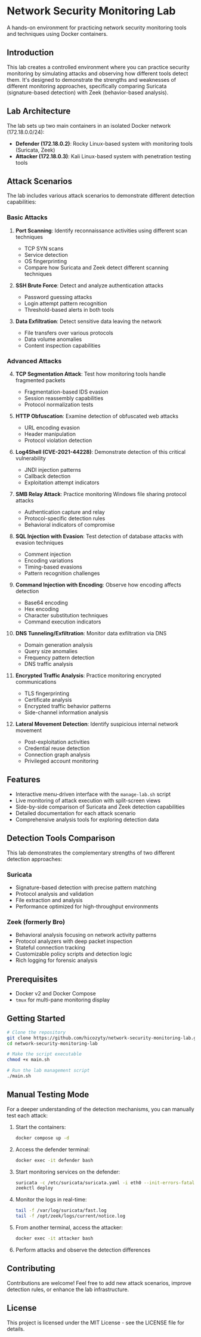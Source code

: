 # Network Security Monitoring Lab
A hands-on environment for practicing network security monitoring tools and techniques using Docker containers.

## Introduction
This lab creates a controlled environment where you can practice security monitoring by simulating attacks and observing how different tools detect them. It's designed to demonstrate the strengths and weaknesses of different monitoring approaches, specifically comparing Suricata (signature-based detection) with Zeek (behavior-based analysis).

## Lab Architecture
The lab sets up two main containers in an isolated Docker network (172.18.0.0/24):
* **Defender (172.18.0.2)**: Rocky Linux-based system with monitoring tools (Suricata, Zeek)
* **Attacker (172.18.0.3)**: Kali Linux-based system with penetration testing tools

## Attack Scenarios
The lab includes various attack scenarios to demonstrate different detection capabilities:

### Basic Attacks
1. **Port Scanning**: Identify reconnaissance activities using different scan techniques
   - TCP SYN scans
   - Service detection
   - OS fingerprinting
   - Compare how Suricata and Zeek detect different scanning techniques

2. **SSH Brute Force**: Detect and analyze authentication attacks
   - Password guessing attacks
   - Login attempt pattern recognition
   - Threshold-based alerts in both tools

3. **Data Exfiltration**: Detect sensitive data leaving the network
   - File transfers over various protocols
   - Data volume anomalies
   - Content inspection capabilities

### Advanced Attacks
4. **TCP Segmentation Attack**: Test how monitoring tools handle fragmented packets
   - Fragmentation-based IDS evasion
   - Session reassembly capabilities
   - Protocol normalization tests

5. **HTTP Obfuscation**: Examine detection of obfuscated web attacks
   - URL encoding evasion
   - Header manipulation
   - Protocol violation detection

6. **Log4Shell (CVE-2021-44228)**: Demonstrate detection of this critical vulnerability
   - JNDI injection patterns
   - Callback detection
   - Exploitation attempt indicators

7. **SMB Relay Attack**: Practice monitoring Windows file sharing protocol attacks
   - Authentication capture and relay
   - Protocol-specific detection rules
   - Behavioral indicators of compromise

8. **SQL Injection with Evasion**: Test detection of database attacks with evasion techniques
   - Comment injection
   - Encoding variations
   - Timing-based evasions
   - Pattern recognition challenges

9. **Command Injection with Encoding**: Observe how encoding affects detection
   - Base64 encoding
   - Hex encoding
   - Character substitution techniques
   - Command execution indicators

10. **DNS Tunneling/Exfiltration**: Monitor data exfiltration via DNS
    - Domain generation analysis
    - Query size anomalies
    - Frequency pattern detection
    - DNS traffic analysis

11. **Encrypted Traffic Analysis**: Practice monitoring encrypted communications
    - TLS fingerprinting
    - Certificate analysis
    - Encrypted traffic behavior patterns
    - Side-channel information analysis

12. **Lateral Movement Detection**: Identify suspicious internal network movement
    - Post-exploitation activities
    - Credential reuse detection
    - Connection graph analysis
    - Privileged account monitoring

## Features
- Interactive menu-driven interface with the `manage-lab.sh` script
- Live monitoring of attack execution with split-screen views
- Side-by-side comparison of Suricata and Zeek detection capabilities
- Detailed documentation for each attack scenario
- Comprehensive analysis tools for exploring detection data

## Detection Tools Comparison
This lab demonstrates the complementary strengths of two different detection approaches:

### Suricata
- Signature-based detection with precise pattern matching
- Protocol analysis and validation
- File extraction and analysis
- Performance optimized for high-throughput environments

### Zeek (formerly Bro)
- Behavioral analysis focusing on network activity patterns
- Protocol analyzers with deep packet inspection
- Stateful connection tracking
- Customizable policy scripts and detection logic
- Rich logging for forensic analysis

## Prerequisites
- Docker v2 and Docker Compose
- `tmux` for multi-pane monitoring display

## Getting Started
```bash
# Clone the repository
git clone https://github.com/hicozyty/network-security-monitoring-lab.git
cd network-security-monitoring-lab

# Make the script executable
chmod +x main.sh

# Run the lab management script
./main.sh
```

## Manual Testing Mode
For a deeper understanding of the detection mechanisms, you can manually test each attack:

1. Start the containers:
   ```bash
   docker compose up -d
   ```

2. Access the defender terminal:
   ```bash
   docker exec -it defender bash
   ```

3. Start monitoring services on the defender:
   ```bash
   suricata -c /etc/suricata/suricata.yaml -i eth0 --init-errors-fatal -D
   zeekctl deploy
   ```

4. Monitor the logs in real-time:
   ```bash
   tail -f /var/log/suricata/fast.log
   tail -f /opt/zeek/logs/current/notice.log
   ```

5. From another terminal, access the attacker:
   ```bash
   docker exec -it attacker bash
   ```

6. Perform attacks and observe the detection differences

## Contributing
Contributions are welcome! Feel free to add new attack scenarios, improve detection rules, or enhance the lab infrastructure.

## License
This project is licensed under the MIT License - see the LICENSE file for details.
